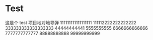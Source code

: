 # Test
这是个 test 项目地对地导弹
111111111111111111
111112222222222222
333333333333333333
44444444441
5555555555
6666666666666
7777777777777
88888888888
99999999999
